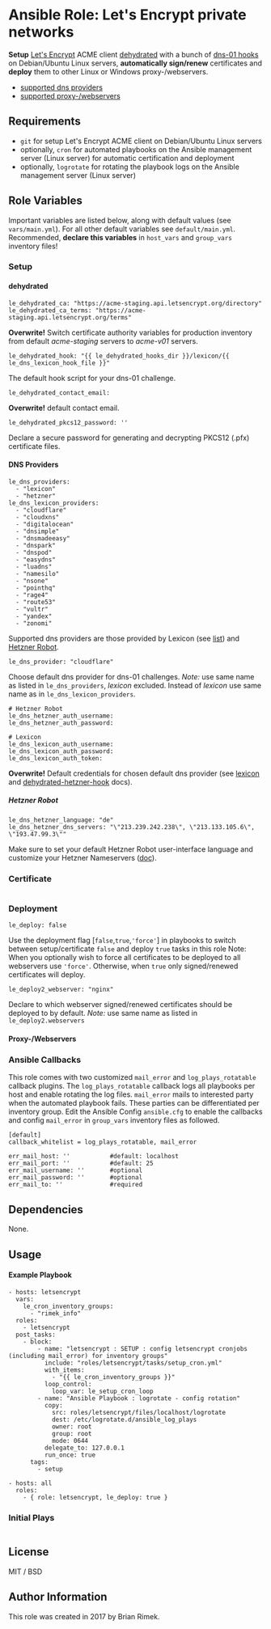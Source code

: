 # Ansible Role: Let's Encrypt private networks

**Setup** [Let's Encrypt](https://letsencrypt.org/) ACME client [dehydrated](https://github.com/lukas2511/dehydrated) with a bunch of [dns-01 hooks](https://github.com/lukas2511/dehydrated/wiki/Examples-for-DNS-01-hooks) on Debian/Ubuntu Linux servers, **automatically sign/renew** certificates and **deploy** them to other Linux or Windows proxy-/webservers.

* [supported dns providers](#dns-providers)
* [supported proxy-/webservers](#proxy--webservers)

## Requirements

* `git` for setup Let's Encrypt ACME client on Debian/Ubuntu Linux servers
* optionally, `cron` for automated playbooks on the Ansible management server (Linux server) for automatic certification and deployment
* optionally, `logrotate` for rotating the playbook logs on the Ansible management server (Linux server)

## Role Variables

Important variables are listed below, along with default values (see `vars/main.yml`). For all other default variables see `default/main.yml`.
Recommended, **declare this variables** in `host_vars` and `group_vars` inventory files!

### Setup
#### dehydrated

```
le_dehydrated_ca: "https://acme-staging.api.letsencrypt.org/directory"
le_dehydrated_ca_terms: "https://acme-staging.api.letsencrypt.org/terms"
```
**Overwrite!** Switch certificate authority variables for production inventory from default *acme-staging* servers to *acme-v01* servers.

```
le_dehydrated_hook: "{{ le_dehydrated_hooks_dir }}/lexicon/{{ le_dns_lexicon_hook_file }}"
```
The default hook script for your dns-01 challenge.

```
le_dehydrated_contact_email:
```
**Overwrite!** default contact email.

```
le_dehydrated_pkcs12_password: ''
```
Declare a secure password for generating and decrypting PKCS12 (.pfx) certificate files.


#### DNS Providers

```
le_dns_providers:
  - "lexicon"
  - "hetzner"
le_dns_lexicon_providers:
  - "cloudflare"
  - "cloudxns"
  - "digitalocean"
  - "dnsimple"
  - "dnsmadeeasy"
  - "dnspark"
  - "dnspod"
  - "easydns"
  - "luadns"
  - "namesilo"
  - "nsone"
  - "pointhq"
  - "rage4"
  - "route53"
  - "vultr"
  - "yandex"
  - "zonomi"
```
Supported dns providers are those provided by Lexicon (see [list]( https://github.com/AnalogJ/lexicon#providers)) and [Hetzner Robot](https://www.hetzner.de/us/hosting/domain/registrationrobot).

```
le_dns_provider: "cloudflare"
```
Choose default dns provider for dns-01 challenges. *Note:* use same name as listed in `le_dns_providers`, *lexicon* excluded.
Instead of *lexicon* use same name as in `le_dns_lexicon_providers`.

```
# Hetzner Robot
le_dns_hetzner_auth_username:
le_dns_hetzner_auth_password:

# Lexicon
le_dns_lexicon_auth_username:
le_dns_lexicon_auth_password:
le_dns_lexicon_auth_token:
```
**Overwrite!** Default credentials for chosen default dns provider (see [lexicon](https://github.com/AnalogJ/lexicon#authentication) and [dehydrated-hetzner-hook](https://github.com/rembik/dehydrated-hetzner-hook#configuration) docs).

##### Hetzner Robot
```
le_dns_hetzner_language: "de"
le_dns_hetzner_dns_servers: "\"213.239.242.238\", \"213.133.105.6\", \"193.47.99.3\""
```
Make sure to set your default Hetzner Robot user-interface language and customize your Hetzner Nameservers ([doc](https://github.com/rembik/dehydrated-hetzner-hook#configuration)).

### Certificate
```

```

### Deployment
```
le_deploy: false
```
Use the deployment flag [`false`,`true`,`'force'`] in playbooks to switch between setup/certificate `false` and deploy `true` tasks in this role
Note: When you optionally wish to force all certificates to be deployed to all webservers use `'force'`. Otherwise, when `true` only signed/renewed certificates will deploy.

```
le_deploy2_webserver: "nginx"
```
Declare to which webserver signed/renewed certificates should be deployed to by default.
*Note:* use same name as listed in `le_deploy2.webservers`

#### Proxy-/Webservers

### Ansible Callbacks
This role comes with two customized `mail_error` and `log_plays_rotatable` callback plugins. The `log_plays_rotatable` callback logs all playbooks per host and enable rotating the log files.
`mail_error` mails to interested party when the automated playbook fails. These parties can be differentiated per inventory group. 
Edit the Ansible Config `ansible.cfg` to enable the callbacks and config `mail_error` in `group_vars` inventory files as followed.
```
[default]
callback_whitelist = log_plays_rotatable, mail_error
```
```
err_mail_host: ''           #default: localhost
err_mail_port: ''           #default: 25
err_mail_username: ''       #optional
err_mail_password: ''       #optional
err_mail_to: ''             #required
```

## Dependencies
None.

## Usage

#### Example Playbook
```
- hosts: letsencrypt
  vars:
    le_cron_inventory_groups:
      - "rimek_info"
  roles:
    - letsencrypt
  post_tasks:
    - block:
        - name: "letsencrypt : SETUP : config letsencrypt cronjobs (including mail_error) for inventory groups"
          include: "roles/letsencrypt/tasks/setup_cron.yml"
          with_items:
            - "{{ le_cron_inventory_groups }}"
          loop_control:
            loop_var: le_setup_cron_loop
        - name: "Ansible Playbook : logrotate - config rotation"
          copy:
            src: roles/letsencrypt/files/localhost/logrotate
            dest: /etc/logrotate.d/ansible_log_plays
            owner: root
            group: root
            mode: 0644
          delegate_to: 127.0.0.1
          run_once: true
      tags:
        - setup

- hosts: all
  roles:
    - { role: letsencrypt, le_deploy: true }
```
### Initial Plays

```

```



## License
MIT / BSD

## Author Information
This role was created in 2017 by Brian Rimek.
